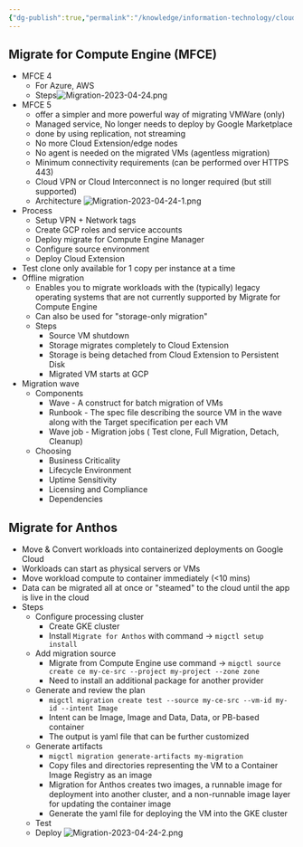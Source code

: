 ```yaml
---
{"dg-publish":true,"permalink":"/knowledge/information-technology/cloud/google-cloud/migration/","dgPassFrontmatter":true}
---
```


## Migrate for Compute Engine (MFCE)
- MFCE 4
	- For Azure, AWS
	- Steps![Migration-2023-04-24.png](/img/user/Attachments/Migration-2023-04-24.png)
- MFCE 5
	- offer a simpler and more powerful way of migrating VMWare (only)
	- Managed service, No longer needs to deploy by Google Marketplace
	- done by using replication, not streaming
	- No more Cloud Extension/edge nodes
	- No agent is needed on the migrated VMs (agentless migration)
	- Minimum connectivity requirements (can be performed over HTTPS 443)
	- Cloud VPN or Cloud Interconnect is no longer required (but still supported)
	- Architecture ![Migration-2023-04-24-1.png](/img/user/Attachments/Migration-2023-04-24-1.png)
- Process
	- Setup VPN + Network tags
	- Create GCP roles and service accounts
	- Deploy migrate for Compute Engine Manager
	- Configure source environment
	- Deploy Cloud Extension
- Test clone only available for 1 copy per instance at a time
- Offline migration
	- Enables you to migrate workloads with the (typically) legacy operating systems that are not currently supported by Migrate for Compute Engine
	- Can also be used for "storage-only migration"
	- Steps
		- Source VM shutdown
		- Storage migrates completely to Cloud Extension
		- Storage is being detached from Cloud Extension to Persistent Disk
		- Migrated VM starts at GCP
- Migration wave
	- Components
		- Wave -  A construct for batch migration of VMs
		- Runbook - The spec file describing the source VM in the wave along with the Target specification per each VM
		- Wave job - Migration jobs ( Test clone,  Full Migration, Detach, Cleanup)
	- Choosing
		- Business Criticality
		- Lifecycle Environment
		- Uptime Sensitivity
		- Licensing and Compliance
		- Dependencies
## Migrate for Anthos
- Move & Convert workloads into containerized deployments on Google Cloud
- Workloads can start as physical servers or VMs
- Move workload compute to container immediately (<10 mins)
- Data can be migrated all at once or "steamed" to the cloud until the app is live in the cloud
- Steps
	- Configure processing cluster
		- Create GKE cluster
		- Install `Migrate for Anthos` with command ->  `migctl setup install`
	- Add migration source
		- Migrate from Compute Engine use command ->  `migctl source create ce my-ce-src --project my-project --zone zone`
		- Need to install an additional package for another provider
	- Generate and review the plan
		- `migctl migration create test --source my-ce-src --vm-id my-id --intent Image`
		- Intent can be Image, Image and Data, Data, or PB-based container
		- The output is yaml file that can be further customized
	- Generate artifacts
		- `migctl migration generate-artifacts my-migration`
		- Copy files and directories representing the VM to a Container Image Registry as an image
		- Migration for Anthos creates two images, a runnable image for deployment into another cluster, and a non-runnable image layer for updating the container image
		- Generate the yaml file for deploying the VM into the GKE cluster
	- Test
	- Deploy
![Migration-2023-04-24-2.png](/img/user/Attachments/Migration-2023-04-24-2.png)